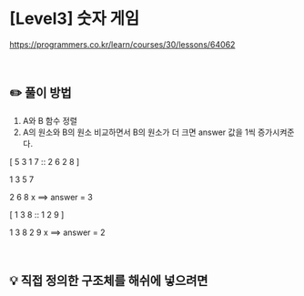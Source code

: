 # [Level3] 숫자 게임

https://programmers.co.kr/learn/courses/30/lessons/64062

</br>

## ✏️ 풀이 방법
1. A와 B 함수 정렬
2. A의 원소와 B의 원소 비교하면서 B의 원소가 더 크면 answer 값을 1씩 증가시켜준다.

[ 5 3 1 7 :: 2 6 2 8 ]

1 3 5 7 

2 6 8 x ==> answer = 3

[ 1 3 8   :: 1 2 9 ]

1 3 8
2 9 x ==> answer = 2


<br/>

## 💡 직접 정의한 구조체를 해쉬에 넣으려면

